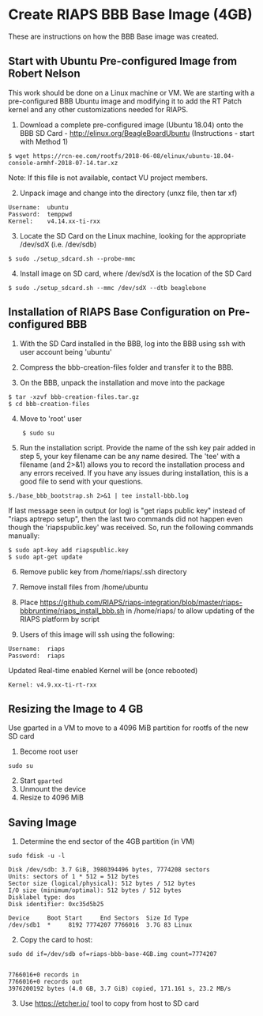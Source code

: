 # Create RIAPS BBB Base Image (4GB) 

These are instructions on how the BBB Base image was created.  

## Start with Ubuntu Pre-configured Image from Robert Nelson

This work should be done on a Linux machine or VM. We are starting with a pre-configured BBB Ubuntu image and modifying it to add the RT Patch kernel and any other customizations needed for RIAPS.

1. Download a complete pre-configured image (Ubuntu 18.04) onto the BBB SD Card - http://elinux.org/BeagleBoardUbuntu (Instructions - start with Method 1)

```
$ wget https://rcn-ee.com/rootfs/2018-06-08/elinux/ubuntu-18.04-console-armhf-2018-07-14.tar.xz
```

Note:  If this file is not available, contact VU project members.

2. Unpack image and change into the directory (unxz file, then tar xf)

```
Username:  ubuntu
Password:  temppwd
Kernel:    v4.14.xx-ti-rxx
```

3. Locate the SD Card on the Linux machine, looking for the appropriate /dev/sdX (i.e. /dev/sdb)

```
$ sudo ./setup_sdcard.sh --probe-mmc
```

4. Install image on SD card, where /dev/sdX is the location of the SD Card

```
$ sudo ./setup_sdcard.sh --mmc /dev/sdX --dtb beaglebone
```

## Installation of RIAPS Base Configuration on Pre-configured BBB

1. With the SD Card installed in the BBB, log into the BBB using ssh with user account being 'ubuntu'

2. Compress the bbb-creation-files folder and transfer it to the BBB. 

3. On the BBB, unpack the installation and move into the package

```
$ tar -xzvf bbb-creation-files.tar.gz
$ cd bbb-creation-files
```

4. Move to 'root' user

```
    $ sudo su
```

5. Run the installation script. Provide the name of the ssh key pair added in step 5, your key filename can be any name desired. The 'tee' with a filename (and 2>&1) allows you to record the installation process and any errors received. If you have any issues during installation, this is a good file to send with your questions.

```
$./base_bbb_bootstrap.sh 2>&1 | tee install-bbb.log
```

If last message seen in output (or log) is "get riaps public key" instead of "riaps aptrepo setup", then the last two commands did not happen even though the 'riapspublic.key' was received.  So, run the following commands manually:

```
$ sudo apt-key add riapspublic.key
$ sudo apt-get update
```

6. Remove public key from /home/riaps/.ssh directory

7. Remove install files from /home/ubuntu

8. Place https://github.com/RIAPS/riaps-integration/blob/master/riaps-bbbruntime/riaps_install_bbb.sh in /home/riaps/ to allow updating of the RIAPS platform by script

9. Users of this image will ssh using the following:

```
Username:  riaps
Password:  riaps
```

Updated Real-time enabled Kernel will be (once rebooted)

```
Kernel: v4.9.xx-ti-rt-rxx
```


## Resizing the Image to 4 GB
Use gparted in a VM to move to a 4096 MiB partition for rootfs of the new SD card 
1. Become root user

```sudo su```

2. Start ```gparted```
3. Unmount the device
3. Resize to 4096 MiB

## Saving Image

1. Determine the end sector of the 4GB partition (in VM)

```
sudo fdisk -u -l

Disk /dev/sdb: 3.7 GiB, 3980394496 bytes, 7774208 sectors
Units: sectors of 1 * 512 = 512 bytes
Sector size (logical/physical): 512 bytes / 512 bytes
I/O size (minimum/optimal): 512 bytes / 512 bytes
Disklabel type: dos
Disk identifier: 0xc35d5b25

Device     Boot Start     End Sectors  Size Id Type
/dev/sdb1  *     8192 7774207 7766016  3.7G 83 Linux
```

2. Copy the card to host:

```  
sudo dd if=/dev/sdb of=riaps-bbb-base-4GB.img count=7774207  

 
7766016+0 records in
7766016+0 records out
3976200192 bytes (4.0 GB, 3.7 GiB) copied, 171.161 s, 23.2 MB/s
```

3. Use https://etcher.io/ tool to copy from host to SD card

